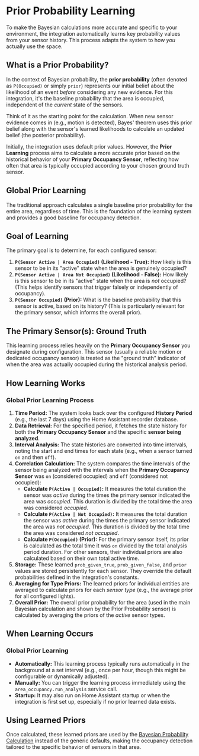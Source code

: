 # Prior Probability Learning

To make the Bayesian calculations more accurate and specific to your environment, the integration automatically learns key probability values from your sensor history. This process adapts the system to how _you_ actually use the space.

## What is a Prior Probability?

In the context of Bayesian probability, the **prior probability** (often denoted as `P(Occupied)` or simply `prior`) represents our initial belief about the likelihood of an event _before_ considering any new evidence. For this integration, it's the baseline probability that the area is occupied, independent of the _current_ state of the sensors.

Think of it as the starting point for the calculation. When new sensor evidence comes in (e.g., motion is detected), Bayes' theorem uses this prior belief along with the sensor's learned likelihoods to calculate an updated belief (the posterior probability).

Initially, the integration uses default prior values. However, the **Prior Learning** process aims to calculate a more accurate prior based on the historical behavior of your **Primary Occupancy Sensor**, reflecting how often that area is typically occupied according to your chosen ground truth sensor.

## Global Prior Learning

The traditional approach calculates a single baseline prior probability for the entire area, regardless of time. This is the foundation of the learning system and provides a good baseline for occupancy detection.

## Goal of Learning

The primary goal is to determine, for each configured sensor:

1.  **`P(Sensor Active | Area Occupied)` (Likelihood - True):** How likely is this sensor to be in its "active" state when the area is genuinely occupied?
2.  **`P(Sensor Active | Area Not Occupied)` (Likelihood - False):** How likely is this sensor to be in its "active" state when the area is _not_ occupied? (This helps identify sensors that trigger falsely or independently of occupancy).
3.  **`P(Sensor Occupied)` (Prior):** What is the baseline probability that this sensor is active, based on its history? (This is particularly relevant for the primary sensor, which informs the overall prior).

## The Primary Sensor(s): Ground Truth

This learning process relies heavily on the **Primary Occupancy Sensor** you designate during configuration. This sensor (usually a reliable motion or dedicated occupancy sensor) is treated as the "ground truth" indicator of when the area was actually occupied during the historical analysis period.

## How Learning Works

### Global Prior Learning Process

1.  **Time Period:** The system looks back over the configured **History Period** (e.g., the last 7 days) using the Home Assistant recorder database.
2.  **Data Retrieval:** For the specified period, it fetches the state history for both the **Primary Occupancy Sensor** and the specific **sensor being analyzed**.
3.  **Interval Analysis:** The state histories are converted into time intervals, noting the start and end times for each state (e.g., when a sensor turned `on` and then `off`).
4.  **Correlation Calculation:** The system compares the time intervals of the sensor being analyzed with the intervals when the **Primary Occupancy Sensor** was `on` (considered occupied) and `off` (considered not occupied):
    - **Calculate `P(Active | Occupied)`:** It measures the total duration the sensor was _active_ during the times the primary sensor indicated the area was _occupied_. This duration is divided by the total time the area was considered _occupied_.
    - **Calculate `P(Active | Not Occupied)`:** It measures the total duration the sensor was _active_ during the times the primary sensor indicated the area was _not occupied_. This duration is divided by the total time the area was considered _not occupied_.
    - **Calculate `P(Occupied)` (Prior):** For the primary sensor itself, its prior is calculated as the total time it was `on` divided by the total analysis period duration. For other sensors, their individual priors are also calculated based on their own total active time.
5.  **Storage:** These learned `prob_given_true`, `prob_given_false`, and `prior` values are stored persistently for each sensor. They override the default probabilities defined in the integration's constants.
6.  **Averaging for Type Priors:** The learned priors for individual entities are averaged to calculate priors for each _sensor type_ (e.g., the average prior for all configured lights).
7.  **Overall Prior:** The overall prior probability for the area (used in the main Bayesian calculation and shown by the Prior Probability sensor) is calculated by averaging the priors of the _active_ sensor types.

## When Learning Occurs

### Global Prior Learning

- **Automatically:** This learning process typically runs automatically in the background at a set interval (e.g., once per hour, though this might be configurable or dynamically adjusted).
- **Manually:** You can trigger the learning process immediately using the `area_occupancy.run_analysis` service call.
- **Startup:** It may also run on Home Assistant startup or when the integration is first set up, especially if no prior learned data exists.

## Using Learned Priors

Once calculated, these learned priors are used by the [Bayesian Probability Calculation](calculation.md) instead of the generic defaults, making the occupancy detection tailored to the specific behavior of sensors in that area.
